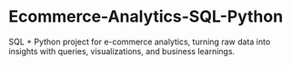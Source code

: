 # Ecommerce-Analytics-SQL-Python
SQL + Python project for e-commerce analytics, turning raw data into insights with queries, visualizations, and business learnings.
